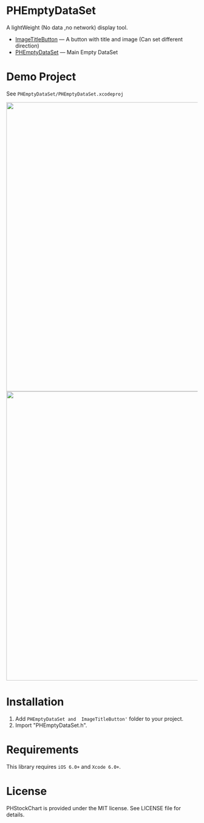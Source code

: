 # PHEmptyDataSet
A lightWeight (No data ,no network) display tool.


* [ImageTitleButton](https://github.com/HeterPu/PHStockChart) — A button with title and image (Can set different direction)
* [PHEmptyDataSet](https://github.com/HeterPu/PHStockChart) — Main Empty DataSet


Demo Project
==============
See `PHEmptyDataSet/PHEmptyDataSet.xcodeproj`

<img src="https://raw.github.com/HeterPu/PHEmptyDataSet/master/snapshot/1.png" width="760"><br/>
<img src="https://raw.github.com/HeterPu/PHEmptyDataSet/master/snapshot/2.png" width="760"><br/>


Installation
==============


1. Add `PHEmptyDataSet and  ImageTitleButton'` folder to your project.
2. Import "PHEmptyDataSet.h".


Requirements
==============
This library requires `iOS 6.0+` and `Xcode 6.0+`.

License
==============
PHStockChart is provided under the MIT license. See LICENSE file for details.
